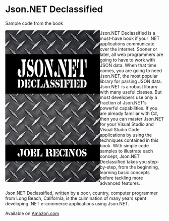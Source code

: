 # Json.NET Declassified
Sample code from the book

<img align="left" width="300" height="481" src="https://raw.githubusercontent.com/JsonNetDeclassified/Code/master/img/cover_300w.jpg">

Json.NET Declassified is a must-have book if your .NET applications communicate over the internet. Sooner or later, all web programmers are going to have to work with JSON data. When that time comes, you are going to need Json.NET, the most popular library for parsing JSON data. Json.NET is a robust library with many useful classes. But most developers use only a fraction of Json.NET's powerful capabilities. If you are already familiar with C#, then you can master Json.NET for your Visual Studio and Visual Studio Code applications by using the techniques contained in this book. With simple code samples to illustrate each concept, Json.NET Declassified takes you step-by-step, from the beginning, learning basic concepts before tackling more advanced features.

Json.NET Declassified, written by a poor, country, computer programmer from Long Beach, California, is the culmination of many years spent developing .NET e-commerce applications using Json.NET.

Available on <a href="https://amzn.to/2qlvhRp" target="_blank">Amazon.com</a>
